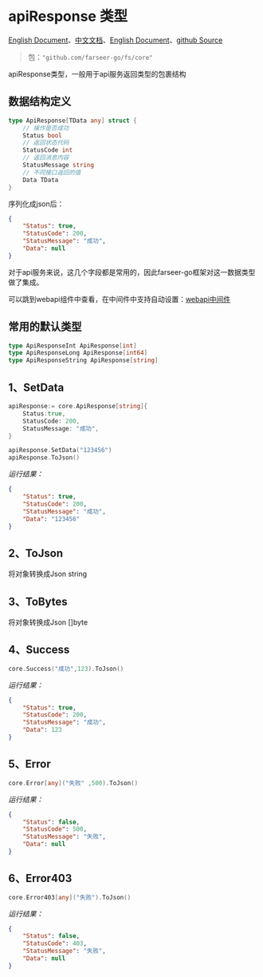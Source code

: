 # apiResponse 类型
[English Document](https://farseer-go.gitee.io/en-us/)、[中文文档](https://farseer-go.gitee.io/)、[English Document](https://farseer-go.github.io/doc/en-us/)、[github Source](https://github.com/farseer-go/fs)
> 包：`"github.com/farseer-go/fs/core"`

apiResponse类型，一般用于api服务返回类型的包裹结构

## 数据结构定义
```go
type ApiResponse[TData any] struct {
    // 操作是否成功
    Status bool
    // 返回状态代码
    StatusCode int
    // 返回消息内容
    StatusMessage string
    // 不同接口返回的值
    Data TData
}
```

序列化成json后：
```json
{
    "Status": true,
    "StatusCode": 200,
    "StatusMessage": "成功",
    "Data": null
}
```

对于api服务来说，这几个字段都是常用的，因此farseer-go框架对这一数据类型做了集成。

可以跳到webapi组件中查看，在中间件中支持自动设置：[webapi中间件](/web/webapi/middleware.md?id=_6%e3%80%81apiresponse)

## 常用的默认类型
```go
type ApiResponseInt ApiResponse[int]
type ApiResponseLong ApiResponse[int64]
type ApiResponseString ApiResponse[string]
```

## 1、SetData
```go
apiResponse:= core.ApiResponse[string]{
    Status:true,
    StatusCode: 200,
    StatusMessage: "成功",
}

apiResponse.SetData("123456")
apiResponse.ToJson()
```
_运行结果：_
```json
{
    "Status": true,
    "StatusCode": 200,
    "StatusMessage": "成功",
    "Data": "123456"
}
```

## 2、ToJson
将对象转换成Json string

## 3、ToBytes
将对象转换成Json []byte

## 4、Success
```go
core.Success("成功",123).ToJson()
```
_运行结果：_
```json
{
    "Status": true,
    "StatusCode": 200,
    "StatusMessage": "成功",
    "Data": 123
}
```

## 5、Error
```go
core.Error[any]("失败" ,500).ToJson()
```
_运行结果：_
```json
{
    "Status": false,
    "StatusCode": 500,
    "StatusMessage": "失败",
    "Data": null
}
```

## 6、Error403
```go
core.Error403[any]("失败").ToJson()
```
_运行结果：_
```json
{
    "Status": false,
    "StatusCode": 403,
    "StatusMessage": "失败", 
    "Data": null
}
```

